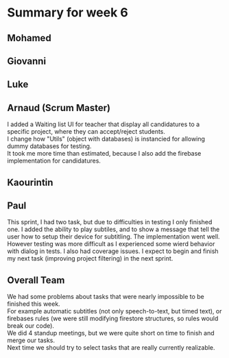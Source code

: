 # Summary for week 6

## Mohamed

## Giovanni

## Luke 

## Arnaud (Scrum Master)
I added a Waiting list UI for teacher that display all candidatures to a specific project, where they can accept/reject students.  
I change how "Utils" (object with databases) is instancied for allowing dummy databases for testing.  
It took me more time than estimated, because I also add the firebase implementation for candidatures.

## Kaourintin 

## Paul
This sprint, I had two task, but due to difficulties in testing I only finished one.
I added the ability to play subtiles, and to show a message that tell the user how to setup their device for subtitling. The implementation went well. However testing was more difficult as I experienced some wierd behavior with dialog in tests. I also had coverage issues.
I expect to begin and finish my next task (improving project filtering) in the next sprint.



## Overall Team
We had some problems about tasks that were nearly impossible to be finished this week.  
For example automatic subtitles (not only speech-to-text, but timed text), or firebases rules (we were still modifying firestore structures, so rules would break our code).  
We did 4 standup meetings, but we were quite short on time to finish and merge our tasks.  
Next time we should try to select tasks that are really currently realizable.
